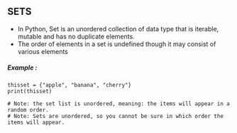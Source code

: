 ## SETS
 - In Python, Set is an unordered collection of data type that is iterable, mutable and has no duplicate elements.  
 - The order of elements in a set is undefined though it may consist of various elements
##### Example :
    thisset = {"apple", "banana", "cherry"}
    print(thisset)

    # Note: the set list is unordered, meaning: the items will appear in a random order.
    # Note: Sets are unordered, so you cannot be sure in which order the items will appear.
